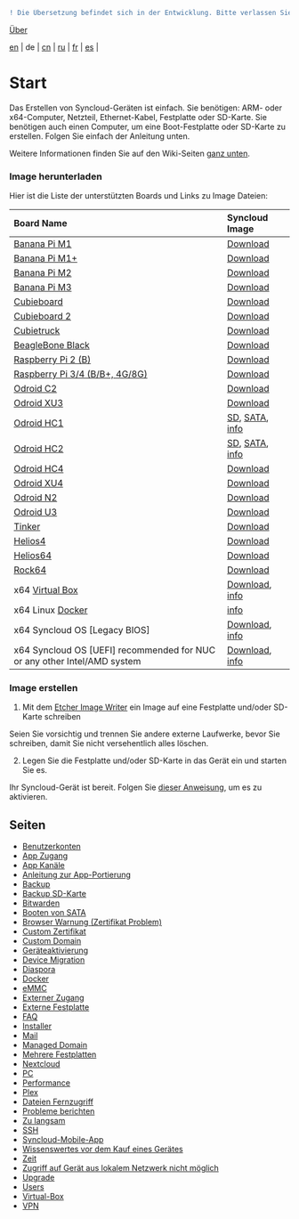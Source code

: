 ```diff
! Die Übersetzung befindet sich in der Entwicklung. Bitte verlassen Sie sich auf die englische Originalversion.
```

[Über](https://github.com/syncloud/docs)

[en](https://github.com/syncloud/platform/wiki) | 
de | 
[cn](https://github.com/syncloud/docs/blob/master/cn/index.md) | 
[ru](https://github.com/syncloud/docs/blob/master/ru/index.md) | 
[fr](https://github.com/syncloud/docs/blob/master/fr/index.md) | 
[es](https://github.com/syncloud/docs/blob/master/es/index.md) | 

# Start

Das Erstellen von Syncloud-Geräten ist einfach. Sie benötigen: ARM- oder x64-Computer, Netzteil, Ethernet-Kabel, Festplatte oder SD-Karte. Sie benötigen auch einen Computer, um eine Boot-Festplatte oder SD-Karte zu erstellen. Folgen Sie einfach der Anleitung unten.

Weitere Informationen finden Sie auf den Wiki-Seiten [ganz unten](https://github.com/syncloud/docs/blob/master/de/index.md#seiten). 

### Image herunterladen

Hier ist die Liste der unterstützten Boards und Links zu Image Dateien: 

|Board Name|Syncloud Image|
|:---|:---|
|[Banana Pi M1](https://www.banana-pi.org/)|[Download](https://github.com/syncloud/platform/releases/download/)|
|[Banana Pi M1+](https://www.banana-pi.org/)|[Download](https://github.com/syncloud/platform/releases/download/)|
|[Banana Pi M2](https://www.banana-pi.org/)|[Download](https://github.com/syncloud/platform/releases/download/)|
|[Banana Pi M3](https://www.banana-pi.org/)|[Download](https://github.com/syncloud/platform/releases/download/)|
|[Cubieboard](cubieboard.org)|[Download](https://github.com/syncloud/platform/releases/download/)|
|[Cubieboard 2](cubieboard.org)|[Download](https://github.com/syncloud/platform/releases/download/)|
|[Cubietruck](cubieboard.org)|[Download](https://github.com/syncloud/platform/releases/download/)|
|[BeagleBone Black](http://beagleboard.org/Products/BeagleBone+Black)|[Download](https://github.com/syncloud/platform/releases/download/)|
|[Raspberry Pi 2 (B)](http://www.raspberrypi.org/)|[Download](https://github.com/syncloud/platform/releases/download/)|
|[Raspberry Pi 3/4 (B/B+, 4G/8G)](http://www.raspberrypi.org/)|[Download](https://github.com/syncloud/platform/releases/download/)|
|[Odroid C2](https://www.hardkernel.com/shop/odroid-c2)|[Download](https://github.com/syncloud/platform/releases/download/)|
|[Odroid XU3](https://www.hardkernel.com/shop/odroid-xu3)|[Download](https://github.com/syncloud/platform/releases/download/)|
|[Odroid HC1](https://www.hardkernel.com/shop/odroid-hc1-home-cloud-one)|[SD](), [SATA](), [info](https://github.com/syncloud/docs/blob/master/de/content/Boot-from-SATA.md)|
|[Odroid HC2](https://www.hardkernel.com/shop/odroid-hc2-home-cloud-two)|[SD](), [SATA](), [info](https://github.com/syncloud/docs/blob/master/de/content/Boot-from-SATA.md)|
|[Odroid HC4](https://www.hardkernel.com/shop/odroid-hc4)|[Download](https://github.com/syncloud/platform/releases/download/)|
|[Odroid XU4](https://www.hardkernel.com/shop/odroid-xu4-special-price)|[Download](https://github.com/syncloud/platform/releases/download/)|
|[Odroid N2](https://www.hardkernel.com/shop/odroid-n2-with-4gbyte-ram)|[Download](https://github.com/syncloud/platform/releases/download/)|
|[Odroid U3](https://www.hardkernel.com/shop/odroid-u3)|[Download](https://github.com/syncloud/platform/releases/download/)|
|[Tinker](https://www.asus.com/uk/Single-Board-Computer/Tinker-Board)|[Download](https://github.com/syncloud/platform/releases/download/)|
|[Helios4](http://kobol.io/helios4)|[Download](https://github.com/syncloud/platform/releases/download/)|
|[Helios64](http://kobol.io/helios64)|[Download](https://github.com/syncloud/platform/releases/download/)|
|[Rock64](https://www.pine64.org/)|[Download](https://github.com/syncloud/platform/releases/download/)|
|x64 [Virtual Box](https://www.virtualbox.org/wiki/Downloads)|[Download](https://github.com/syncloud/platform/releases/download/), [info](https://github.com/syncloud/docs/blob/master/de/content/Virtual-Box.md)|
|x64 Linux [Docker](https://www.docker.com/)|[info](https://github.com/syncloud/docs/blob/master/de/content/Docker.md)|
|x64 Syncloud OS [Legacy BIOS]|[Download](https://github.com/syncloud/platform/releases/download/), [info](https://github.com/syncloud/docs/blob/master/de/content/PC.md)|
|x64 Syncloud OS [UEFI] recommended for NUC or any other Intel/AMD system|[Download](https://github.com/syncloud/releases/download/), [info](https://github.com/syncloud/docs/blob/master/de/content/PC.md)|

### Image erstellen

1. Mit dem [Etcher Image Writer](https://www.balena.io/etcher/) ein Image auf eine Festplatte und/oder SD-Karte schreiben

Seien Sie vorsichtig und trennen Sie andere externe Laufwerke, bevor Sie schreiben, damit Sie nicht versehentlich alles löschen.

2. Legen Sie die Festplatte und/oder SD-Karte in das Gerät ein und starten Sie es.

Ihr Syncloud-Gerät ist bereit. Folgen Sie [dieser Anweisung](https://syncloud.org/setup.html), um es zu aktivieren. 

## Seiten

* [Benutzerkonten](https://github.com/syncloud/docs/blob/master/de/content/Accounts.md)
* [App Zugang](https://github.com/syncloud/docs/blob/master/de/content/App-access.md)
* [App Kanäle](https://github.com/syncloud/docs/blob/master/de/content/App-Channels.md)
* [Anleitung zur App-Portierung ](https://github.com/syncloud/docs/blob/master/de/content/App-porting-guide.md)
* [Backup](https://github.com/syncloud/docs/blob/master/de/content/Backup.md)
* [Backup SD-Karte](https://github.com/syncloud/docs/blob/master/de/content/Backup-SD-Card.md)
* [Bitwarden](https://github.com/syncloud/docs/blob/master/de/content/Bitwarden.md)
* [Booten von SATA](https://github.com/syncloud/docs/blob/master/de/content/Boot-from-SATA.md)
* [Browser Warnung (Zertifikat Problem)](https://github.com/syncloud/docs/blob/master/de/content/Browser-warning-(certificate-problem).md)
* [Custom Zertifikat](https://github.com/syncloud/docs/blob/master/de/content/Custom-certificate.md)
* [Custom Domain](https://github.com/syncloud/docs/blob/master/de/content/Custom-domain.md)
* [Geräteaktivierung](https://github.com/syncloud/docs/blob/master/de/content/Device-activation.md)
* [Device Migration](https://github.com/syncloud/docs/blob/master/de/content/Device-migration.md)
* [Diaspora](https://github.com/syncloud/docs/blob/master/de/content/Diaspora.md)
* [Docker](https://github.com/syncloud/docs/blob/master/de/content/Docker.md)
* [eMMC](https://github.com/syncloud/docs/blob/master/de/content/eMMC.md)
* [Externer Zugang](https://github.com/syncloud/docs/blob/master/de/content/External-access.md)
* [Externe Festplatte](https://github.com/syncloud/docs/blob/master/de/content/External-Disk.md)
* [FAQ](https://github.com/syncloud/docs/blob/master/de/content/FAQ.md)
* [Installer](https://github.com/syncloud/docs/blob/master/de/content/Installer.md)
* [Mail](https://github.com/syncloud/docs/blob/master/de/content/Mail.md)
* [Managed Domain](https://github.com/syncloud/docs/blob/master/de/content/Managed-domain.md)
* [Mehrere Festplatten](https://github.com/syncloud/docs/blob/master/de/content/Multiple-Disks.md)
* [Nextcloud](https://github.com/syncloud/docs/blob/master/de/content/Nextcloud.md)
* [PC](https://github.com/syncloud/docs/blob/master/de/content/PC.md)
* [Performance](https://github.com/syncloud/docs/blob/master/de/content/Performance.md)
* [Plex](https://github.com/syncloud/docs/blob/master/de/content/Plex.md)
* [Dateien Fernzugriff](https://github.com/syncloud/docs/blob/master/de/content/Remote-file-access.md)
* [Probleme berichten](https://github.com/syncloud/docs/blob/master/de/content/Report-problems.md)
* [Zu langsam](https://github.com/syncloud/docs/blob/master/de/content/Slow.md)
* [SSH](https://github.com/syncloud/docs/blob/master/de/content/SSH.md)
* [Syncloud-Mobile-App](https://github.com/syncloud/docs/blob/master/de/content/Syncloud-Mobile-App.md)
* [Wissenswertes vor dem Kauf eines Gerätes](https://github.com/syncloud/docs/blob/master/de/content/Things-to-know-before-buying-a-device.md)
* [Zeit](https://github.com/syncloud/docs/blob/master/de/content/Time.md)
* [Zugriff auf Gerät aus lokalem Netzwerk nicht möglich](https://github.com/syncloud/docs/blob/master/de/content/Unable-to-access-device-from-local-network.md)
* [Upgrade](https://github.com/syncloud/docs/blob/master/de/content/Upgrade.md)
* [Users](https://github.com/syncloud/docs/blob/master/de/content/Users.md)
* [Virtual-Box](https://github.com/syncloud/docs/blob/master/de/content/Virtual-Box.md)
* [VPN](https://github.com/syncloud/docs/blob/master/de/content/VPN.md)
